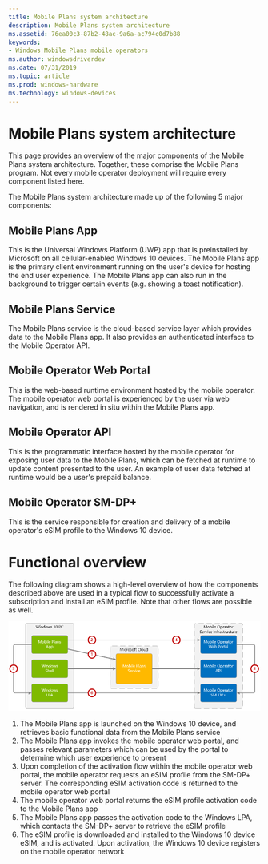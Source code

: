 ```yaml
---
title: Mobile Plans system architecture
description: Mobile Plans system architecture
ms.assetid: 76ea00c3-87b2-48ac-9a6a-ac794c0d7b88
keywords:
- Windows Mobile Plans mobile operators
ms.author: windowsdriverdev
ms.date: 07/31/2019
ms.topic: article
ms.prod: windows-hardware
ms.technology: windows-devices
---
```


# Mobile Plans system architecture

This page provides an overview of the major components of the Mobile Plans system architecture. Together, these comprise the Mobile Plans program. Not every mobile operator deployment will require every component listed here.

The Mobile Plans system architecture made up of the following 5 major components:

## Mobile Plans App

This is the Universal Windows Platform (UWP) app that is preinstalled by Microsoft on all cellular-enabled Windows 10 devices. The Mobile Plans app is the primary client environment running on the user's device for hosting the end user experience. The Mobile Plans app can also run in the background to trigger certain events (e.g. showing a toast notification).

## Mobile Plans Service

The Mobile Plans service is the cloud-based service layer which provides data to the Mobile Plans app. It also provides an authenticated interface to the Mobile Operator API.

## Mobile Operator Web Portal

This is the web-based runtime environment hosted by the mobile operator. The mobile operator web portal is experienced by the user via web navigation, and is rendered in situ within the Mobile Plans app.

## Mobile Operator API

This is the programmatic interface hosted by the mobile operator for exposing user data to the Mobile Plans, which can be fetched at runtime to update content presented to the user. An example of user data fetched at runtime would be a user's prepaid balance.

## Mobile Operator SM-DP+

This is the service responsible for creation and delivery of a mobile operator's eSIM profile to the Windows 10 device.

# Functional overview

The following diagram shows a high-level overview of how the components described above are used in a typical flow to successfully activate a subscription and install an eSIM profile. Note that other flows are possible as well.

<img src="images/mobile_plans_system_architecture.png" alt="Mobile Plans system architecture" title="Mobile Plans system architecture" />

1. The Mobile Plans app is launched on the Windows 10 device, and retrieves basic functional data from the Mobile Plans service
2. The Mobile Plans app invokes the mobile operator web portal, and passes relevant parameters which can be used by the portal to determine which user experience to present
3. Upon completion of the activation flow within the mobile operator web portal, the mobile operator requests an eSIM profile from the SM-DP+ server. The corresponding eSIM activation code is returned to the mobile operator web portal
4. The mobile operator web portal returns the eSIM profile activation code to the Mobile Plans app
5. The Mobile Plans app passes the activation code to the Windows LPA, which contacts the SM-DP+ server to retrieve the eSIM profile
6. The eSIM profile is downloaded and installed to the Windows 10 device eSIM, and is activated. Upon activation, the Windows 10 device registers on the mobile operator network
